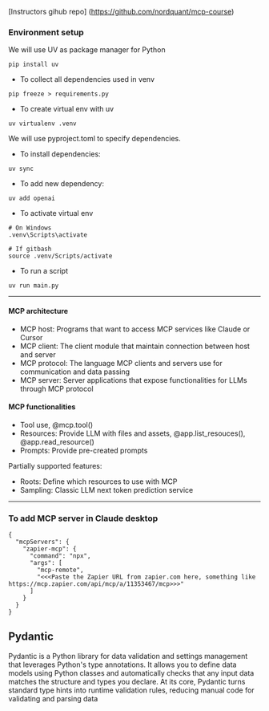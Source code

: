 [Instructors gihub repo] (https://github.com/nordquant/mcp-course)

### Environment setup
We will use UV as package manager for Python 
```
pip install uv
```

- To collect all dependencies used in venv
```
pip freeze > requirements.py
```

- To create virtual env with uv
```
uv virtualenv .venv
```

We will use pyproject.toml to specify dependencies.

- To install dependencies:
```
uv sync
```

- To add new dependency:
```
uv add openai
```

- To activate virtual env
```
# On Windows
.venv\Scripts\activate

# If gitbash
source .venv/Scripts/activate
```

- To run a script
```
uv run main.py
```

---
#### MCP architecture
- MCP host: Programs that want to access MCP services like Claude or Cursor
- MCP client: The client module that maintain connection between host and server
- MCP protocol: The language MCP clients and servers use for communication and data passing
- MCP server: Server applications that expose functionalities for LLMs through MCP protocol

#### MCP functionalities
- Tool use, @mcp.tool()
- Resources: Provide LLM with files and assets, @app.list_resouces(), @app.read_resource()
- Prompts: Provide pre-created prompts

Partially supported features:
- Roots: Define which resources to use with MCP
- Sampling: Classic LLM next token prediction service

---
### To add MCP server in Claude desktop
```
{
  "mcpServers": {
    "zapier-mcp": {
      "command": "npx",
      "args": [
        "mcp-remote",
        "<<<Paste the Zapier URL from zapier.com here, something like https://mcp.zapier.com/api/mcp/a/11353467/mcp>>>"
      ]
    }
  }
}
```

## Pydantic
Pydantic is a Python library for data validation and settings management that leverages Python's type annotations. It allows you to define data models using Python classes and automatically checks that any input data matches the structure and types you declare. At its core, Pydantic turns standard type hints into runtime validation rules, reducing manual code for validating and parsing data
